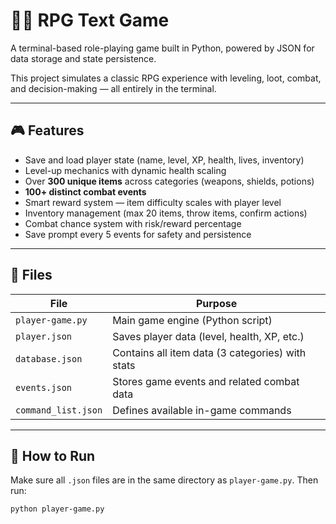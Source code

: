 # 🧙‍♂️ RPG Text Game

A terminal-based role-playing game built in Python, powered by JSON for data storage and state persistence.

This project simulates a classic RPG experience with leveling, loot, combat, and decision-making — all entirely in the terminal.

---

## 🎮 Features

- Save and load player state (name, level, XP, health, lives, inventory)
- Level-up mechanics with dynamic health scaling
- Over **300 unique items** across categories (weapons, shields, potions)
- **100+ distinct combat events**
- Smart reward system — item difficulty scales with player level
- Inventory management (max 20 items, throw items, confirm actions)
- Combat chance system with risk/reward percentage
- Save prompt every 5 events for safety and persistence

---

## 📂 Files

| File              | Purpose |
|-------------------|---------|
| `player-game.py`        | Main game engine (Python script) |
| `player.json`           | Saves player data (level, health, XP, etc.) |
| `database.json`         | Contains all item data (3 categories) with stats |
| `events.json`           | Stores game events and related combat data |
| `command_list.json`     | Defines available in-game commands |

---

## 🚀 How to Run

Make sure all `.json` files are in the same directory as `player-game.py`. Then run:

```bash
python player-game.py